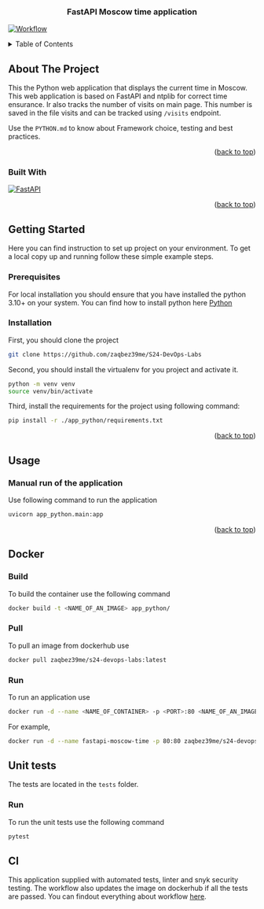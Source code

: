 <div align="center">
  <h3 align="center">FastAPI Moscow time application</h3>
</div>
<a name="readme-top"></a>

[![Workflow][Workflow-badge]][Workflow-url]

<!-- TABLE OF CONTENTS -->
<details>
  <summary>Table of Contents</summary>
  <ol>
    <li>
      <a href="#about-the-project">About The Project</a>
      <ul>
        <li><a href="#built-with">Built With</a></li>
      </ul>
    </li>
    <li>
      <a href="#getting-started">Getting Started</a>
      <ul>
        <li><a href="#prerequisites">Prerequisites</a></li>
        <li><a href="#installation">Installation</a></li>
      </ul>
    </li>
    <li><a href="#usage">Usage</a></li>
  </ol>
</details>

<!-- ABOUT THE PROJECT -->

## About The Project

This the Python web application that displays the current time in Moscow. This web application is based on FastAPI
and ntplib for correct time ensurance. Ir also tracks the number of visits on main page. This number is saved in the
file visits and can be tracked using `/visits` endpoint.

Use the `PYTHON.md` to know about Framework choice, testing and best practices.

<p align="right">(<a href="#readme-top">back to top</a>)</p>

### Built With

[![FastAPI][FastAPI]][FastAPI-url]

<p align="right">(<a href="#readme-top">back to top</a>)</p>

<!-- GETTING STARTED -->

## Getting Started

Here you can find instruction to set up project on your environment.
To get a local copy up and running follow these simple example steps.

### Prerequisites

For local installation you should ensure that you have installed the python 3.10+ on your system.
You can find how to install python here [Python](python.org)

### Installation

First, you should clone the project

```bash
git clone https://github.com/zaqbez39me/S24-DevOps-Labs
```

Second, you should install the virtualenv for you project and activate it.

```bash
python -m venv venv
source venv/bin/activate
```

Third, install the requirements for the project using following command:

```bash
pip install -r ./app_python/requirements.txt
```

<p align="right">(<a href="#readme-top">back to top</a>)</p>

<!-- USAGE EXAMPLES -->

## Usage

### Manual run of the application

Use following command to run the application

```bash
uvicorn app_python.main:app
```

<p align="right">(<a href="#readme-top">back to top</a>)</p>

<!-- MARKDOWN LINKS & IMAGES -->

[Workflow-badge]: https://github.com/zaqbez39me/S24-DevOps-Labs/actions/workflows/app_python.yaml/badge.svg

[Workflow-url]: https://github.com/zaqbez39me/S24-DevOps-Labs/actions/workflows/app_python.yaml

[FastAPI]: https://img.shields.io/badge/FastAPI-005571?style=for-the-badge&logo=fastapi

[FastAPI-url]: https://fastapi.tiangolo.com/

## Docker

### Build

To build the container use the following command

```bash
docker build -t <NAME_OF_AN_IMAGE> app_python/
```

### Pull

To pull an image from dockerhub use

```bash
docker pull zaqbez39me/s24-devops-labs:latest
```

### Run

To run an application use

```bash
docker run -d --name <NAME_OF_CONTAINER> -p <PORT>:80 <NAME_OF_AN_IMAGE>
```

For example,

```bash
docker run -d --name fastapi-moscow-time -p 80:80 zaqbez39me/s24-devops-labs:latest
```

## Unit tests

The tests are located in the `tests` folder.

### Run

To run the unit tests use the following command

```bash
pytest
```

## CI

This application supplied with automated tests, linter and snyk security testing. The workflow also updates the image on
dockerhub if all the tests are passed. You can findout everything about
workflow [here](https://github.com/zaqbez39me/S24-DevOps-Labs/actions/workflows/app_python.yaml).
